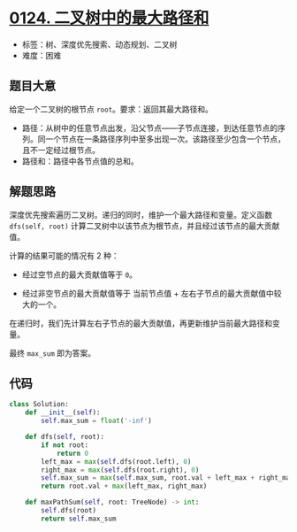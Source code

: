 # [0124. 二叉树中的最大路径和](https://leetcode-cn.com/problems/binary-tree-maximum-path-sum/)

- 标签：树、深度优先搜索、动态规划、二叉树
- 难度：困难

## 题目大意

给定一个二叉树的根节点 `root`。要求：返回其最大路径和。

- 路径：从树中的任意节点出发，沿父节点——子节点连接，到达任意节点的序列。同一个节点在一条路径序列中至多出现一次。该路径至少包含一个节点，且不一定经过根节点。
- 路径和：路径中各节点值的总和。

## 解题思路

深度优先搜索遍历二叉树。递归的同时，维护一个最大路径和变量。定义函数 `dfs(self, root)` 计算二叉树中以该节点为根节点，并且经过该节点的最大贡献值。

计算的结果可能的情况有 2 种：

- 经过空节点的最大贡献值等于 `0`。

- 经过非空节点的最大贡献值等于 当前节点值 + 左右子节点的最大贡献值中较大的一个。

在递归时，我们先计算左右子节点的最大贡献值，再更新维护当前最大路径和变量。

最终 `max_sum` 即为答案。

## 代码

```Python
class Solution:
    def __init__(self):
        self.max_sum = float('-inf')

    def dfs(self, root):
        if not root:
            return 0
        left_max = max(self.dfs(root.left), 0)
        right_max = max(self.dfs(root.right), 0)
        self.max_sum = max(self.max_sum, root.val + left_max + right_max)
        return root.val + max(left_max, right_max)

    def maxPathSum(self, root: TreeNode) -> int:
        self.dfs(root)
        return self.max_sum
```

